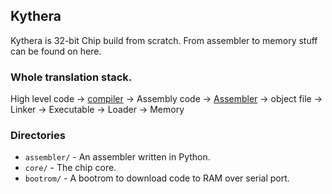 ## Kythera
Kythera is 32-bit Chip build from scratch. From assembler to memory stuff can be found on here.

### Whole translation stack.  
High level code -> [compiler](https://github.com/lilanka/cc) -> Assembly code -> [Assembler](https://github.com/lilanka/kythera/tree/main/assembler) -> object file -> Linker -> Executable -> Loader -> Memory


### Directories
* ``assembler/`` - An assembler written in Python.
* ``core/`` - The chip core.
* ``bootrom/`` - A bootrom to download code to RAM over serial port. 

